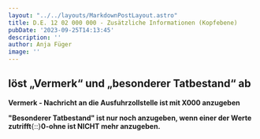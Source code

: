 ```yaml
---
layout: "../../layouts/MarkdownPostLayout.astro"
title: D.E. 12 02 000 000 - Zusätzliche Informationen (Kopfebene)
pubDate: '2023-09-25T14:13:45'
description: ''
author: Anja Füger
image: ''
---
```


## löst „Vermerk“ und „besonderer Tatbestand“ ab

**Vermerk - Nachricht an die Ausfuhrzollstelle ist mit X000 anzugeben**

**\"Besonderer Tatbestand\" ist nur noch anzugeben, wenn einer der Werte zutrifft**{::}**0-ohne ist NICHT mehr anzugeben.**